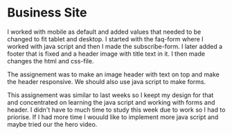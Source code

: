 # Business Site

I worked with mobile as default and added values that needed to be changed to fit tablet and desktop. I started with the faq-form where I worked with java script and then I made the subscribe-form. I later added a footer that is fixed and a header image with title text in it. I then made changes the html and css-file.  

The assignement was to make an image header with text on top and make the header responsive. We should also use java script to make forms. 

This assignement was similar to last weeks so I keept my design for that and concentrated on learning the java script and working with forms and header. I didn't have to much time to study this week due to work so I had to priorise.
If I had more time I wouuld like to implement more java script and maybe tried our the hero video. 


